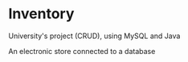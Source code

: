 # Inventory
University's project (CRUD), using MySQL and Java

An electronic store connected to a database
